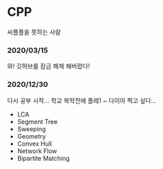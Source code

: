 # CPP

씨플플을 못하는 사람

### 2020/03/15
와! 깃허브를 잠금 해제 해버렸다!

### 2020/12/30
다시 공부 시작...
학교 복학전에 플레1 ~ 다이아 찍고 싶다...

- LCA
- Segment Tree
- Sweeping
- Geometry
- Convex Hull
- Network Flow
- Bipartite Matching
